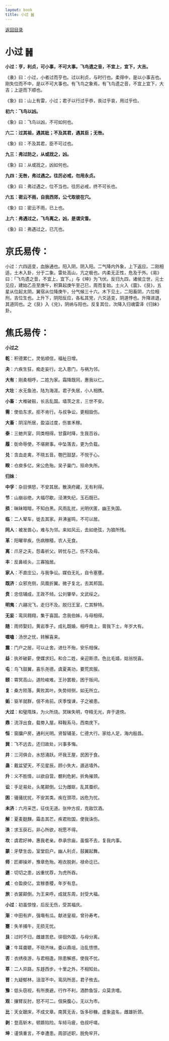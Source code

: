 ```yaml
---
layout: book
title: 小过 ䷽
---
```


[返回目录](./)

# 小过 ䷽

**小过：亨，利贞，可小事，不可大事。飞鸟遗之音，不宜上，宜下，大吉。**

《彖》曰：小过，小者过而亨也。过以利贞，与时行也。柔得中，是以小事吉也。刚失位而不中，是以不可大事也。有飞鸟之象焉，有飞鸟遗之音，不宜上宜下，大吉；上逆而下顺也。

《象》曰：山上有雷，小过；君子以行过乎恭，丧过乎哀，用过乎俭。

**初六：飞鸟以凶。**

《象》曰：飞鸟以凶，不可如何也。

**六二：过其祖，遇其妣；不及其君，遇其臣；无咎。**

《象》曰：不及其君，臣不可过也。

**九三：弗过防之，从或戕之，凶。**

《象》曰：从或戕之，凶如何也。

**九四：无咎，弗过遇之。往厉必戒，勿用永贞。**

《象》曰：弗过遇之，位不当也。往厉必戒，终不可长也。

**六五：密云不雨，自我西郊，公弋取彼在穴。**

《象》曰：密云不雨，已上也。

**上六：弗遇过之，飞鸟离之，凶，是谓灾眚。**

《象》曰：弗遇过之，已亢也。

# 京氏易传：

小过：六四适变，血脉通也。阳入阴，阴入阳。二气降内外象，上下返应。二刚相适，土木入卦，分于二象。雷处高山，亢之极也。内柔无正性，危及于外。《易》曰：「飞鸟遗之音，不宜上，宜下。」与《坤》为飞伏。反归九四，诸侯立世，元士见应，建始乙丑至庚午，积算起庚午至己巳，周而复始。土火入《震》、《艮》，五星从位起太阴，翼宿从位降庚午，分气候三十六。木下见土，二阳畜阴，六位相刑，吉位生也。上升下，阴阳反应，各私其党，六爻适变，阴道悖也。升降进退，其道同也。之《艮》入《兑》，阴纳与阳也。反复其位，次降入归魂雷泽《归妹》卦。


# 焦氏易传：

**小过之**

**乾**：积德累仁，灵佑顺信，福祉日增。

**夬**：六疾生狂，痴走妄行。北入患门，与祸为邻。

**大有**：刚柔相呼，二姓为家。霜降既同，惠我以仁。

**大壮**：水无鱼池，陆为海涯。君子失居，小人相携。

**小畜**：大椎破毂，长舌乱国。墙茨之言，三世不安。

**需**：使伯东求，拒不肯行。与叔争讼，更相毁伤。

**大畜**：阴淫所居，盈溢过度，伤害禾稼。

**泰**：三虵共室，同类相得。甘露时降，生我百谷。

**履**：衘命辱使，不堪厥事。中坠落去，更为负载。

**兑**：含血走禽，不晓五音。匏巴鼓瑟，不悦于心。

**睽**：仓庾多亿，宋公危殆。吴子巢门，殒命失所。

**归妹**：

**中孚**：杂目惧怒，不安其居。散涣府藏，无有利得。

**节**：山崩谷绝，大福尽歇。泾渭失纪，玉石既已。

**损**：昧昧暗暗，不知白黑。风雨乱扰，光明伏匿，幽王失国。

**临**：二人辇车，徙去其家。井沸釜鸣，不可以居。

**同人**：被发兽心，难与为邻。来如风云，去如绝弦，为狼所残。

**革**：阳曜旱疾，伤病稼穑，农人无食。

**离**：爪牙之夫，怨毒祈父。转忧与己，伤不及母。

**丰**：反鼻岐头，三寡独居。

**家人**：不直庄公，与我争讼。媒伯无礼，自令塞壅。

**既济**：众邪充侧，凤凰折翼。微子复北，去其邦国。

**贲**：忠信辅成，王政不倾。公刘肇举，文武绥之。

**明夷**：六翮况飞，走归不及。脱归王室，亡其騂特。

**无妄**：鸾凤翱翔，集于喜国。念我伯姊，与母相得。

**随**：雨师娶妇，黄岩季子。成礼既婚，相呼南上，膏我下土，年岁大有。

**噬嗑**：汤世之忧，转解喜来。

**震**：门户之居，可以止舍。进仕不殆，安乐相保。

**益**：执斧破薪，使媒求妇。和合二姓，亲迎斯须。色比毛嫱，姑翁悦喜。

**屯**：鸟飞鼓翼，喜乐尧德。虞夏美功，要荒宾服。

**颐**：霄冥高山，道险峻难。王孙罢极，困于阪间。

**复**：桑方陨落，黄败其叶。失势倾侧，如无所立。

**姤**：驱羊就群，佷不肯前。庆季愎谏，子之被患。

**大过**：和璧隋珠，为火所烧。冥昧失明，夺精无光，弃于道傍。

**鼎**：流浮出食，载劵入屋。释鞍系马，西南庑下。

**恒**：窗牖户房，通利光明。贤智辅圣，仁德大行。家给人足，海内殷昌。

**巽**：飞不远去，还归故处，兴事多悔。

**井**：三河俱合，水怒涌跃。坏我王屋，民困于食。

**蛊**：戴盆望天，不见星辰。顾小失大，遁逃墙外。

**升**：义不胜情，以欲自营。覩利危躬，折角摧颈。

**讼**：手足易处，头尾颠倒。公为雌妪，乱其蚕织。

**困**：骚骚扰扰，不安其类。疾在颈项，凶危为忧。

**未济**：六月采芑，征伐无道。张仲方叔，克敌饮酒。

**解**：夏麦麸䵃，霜击其芒。疾君败国，使我诛伤。

**涣**：求玉获石，非心所欲，祝愿不得。

**坎**：虞君好神，惠我老亲。恭承宗庙，虽愠不去，复我内事。

**蒙**：牙孽生齿，室堂启户。幽人利贞，鼓翼起舞。

**师**：匠卿操斧，豫章危殆。袍衣脱剥，禄命讫已。

**遯**：切切之患，凶重忧荐，为虎所吞。

**咸**：仓盈庾亿，宜稼黍稷，年岁有息。

**旅**：衣裳颠倒，为王来呼。成就东周，封受大福。

**小过**：初虽惊惶，后反无伤，受其福庆。

**渐**：中田有庐，强塲有瓜。献进皇祖，曾孙寿考。

**蹇**：失羊捕牛，无损无忧。

**艮**：过时不归，雌雄苦悲。徘徊外国，与母分离。

**谦**：牛耳聋聩，不晓齐味。委以鼎俎，治乱愦愦。

**否**：衣绣夜游，与君相逢。除患解惑，使我不忧。

**萃**：二人异路，东趍西步。十里之外，不相知处。

**晋**：九疑郁林，沮湿不中。鸾凤所恶，君子攸去。

**豫**：低头窃视，有所畏避。行作不利，酒酢鱼馁，众莫贪嗜。

**观**：攘臂反肘，怒不可二。佷戾腹心，无以为市。

**比**：天女踞床，不成文章。南箕无舌，饭多砂糠。虚象盗名，雌雄折颈。

**剥**：登高斩木，顿踬陷险。车倾马疲，伯叔吁嗟。

**坤**：谨慎重言，不幸遭患。周邵述职，脱免牢开。


